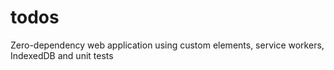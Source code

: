 # todos
Zero-dependency web application using custom elements, service workers, IndexedDB and unit tests
